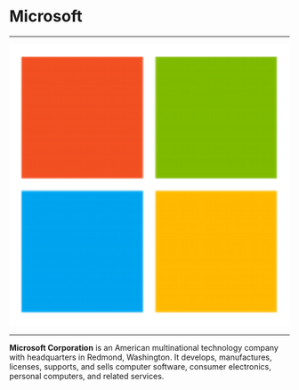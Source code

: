 # Microsoft
---

![](Microsoft.png)

---
**Microsoft Corporation** is an American multinational technology company with headquarters in Redmond, Washington. It develops, manufactures, licenses, supports, and sells computer software, consumer electronics, personal computers, and related services.
